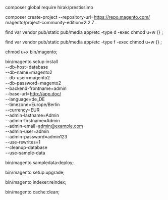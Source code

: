 composer global require hirak/prestissimo

composer create-project --repository-url=https://repo.magento.com/ magento/project-community-edition=2.2.7 .

find var vendor pub/static pub/media app/etc -type d -exec chmod u+w {} \;

find var vendor pub/static pub/media app/etc -type f -exec chmod u+w {} \;

chmod u+x bin/magento;

bin/magento setup:install \
    --db-host=database \
    --db-name=magento2 \
    --db-user=magento2 \
    --db-password=magento2 \
    --backend-frontname=admin \
    --base-url=http://app.doc/ \
    --language=de_DE \
    --timezone=Europe/Berlin \
    --currency=EUR \
    --admin-lastname=Admin \
    --admin-firstname=Admin \
    --admin-email=admin@example.com \
    --admin-user=admin \
    --admin-password=admin123 \
    --use-rewrites=1 \
    --cleanup-database \
    --use-sample-data

bin/magento sampledata:deploy;

bin/magento setup:upgrade;

bin/magento indexer:reindex;

bin/magento cache:clean;
